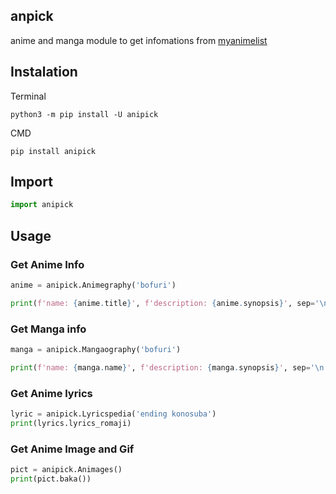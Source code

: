 ## anpick
anime and manga module to get infomations from [myanimelist](https://myanimelist.net)

## Instalation
Terminal
```
python3 -m pip install -U anipick
```

CMD
```
pip install anipick
```

## Import
```python
import anipick
```
## Usage

### Get Anime Info
```python
anime = anipick.Animegraphy('bofuri')

print(f'name: {anime.title}', f'description: {anime.synopsis}', sep='\n')
```

### Get Manga info
```python
manga = anipick.Mangaography('bofuri')

print(f'name: {manga.name}', f'description: {manga.synopsis}', sep='\n')
```

### Get Anime lyrics
```python
lyric = anipick.Lyricspedia('ending konosuba')
print(lyrics.lyrics_romaji)
```

### Get Anime Image and Gif
```python
pict = anipick.Animages()
print(pict.baka())